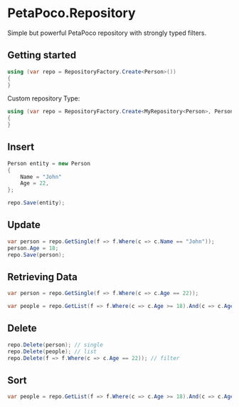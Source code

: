 # PetaPoco.Repository
Simple but powerful PetaPoco repository with strongly typed filters.

## Getting started
```c#
using (var repo = RepositoryFactory.Create<Person>())
{
}
```

Custom repository Type:

```c#
using (var repo = RepositoryFactory.Create<MyRepository<Person>, Person>())
{
}
```

## Insert

```c#
Person entity = new Person
{ 
	Name = "John"
	Age = 22,
};

repo.Save(entity);
```

## Update

```c#
var person = repo.GetSingle(f => f.Where(c => c.Name == "John"));
person.Age = 18;
repo.Save(person);
```

## Retrieving Data

```c#
var person = repo.GetSingle(f => f.Where(c => c.Age == 22));
```

```c#
var people = repo.GetList(f => f.Where(c => c.Age >= 18).And(c => c.Age < 80));
```

## Delete

```c#
repo.Delete(person); // single
repo.Delete(people); // list
repo.Delete(f => f.Where(c => c.Age == 22)); // filter
```

## Sort

```c#
var people = repo.GetList(f => f.Where(c => c.Age >= 18).And(c => c.Age < 80).Order().By(c => c.Age).By(c => c.Name, false));
```
